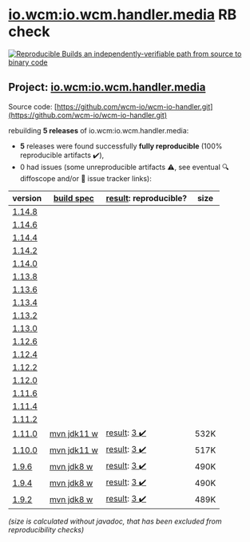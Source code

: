 [io.wcm:io.wcm.handler.media](https://search.maven.org/artifact/io.wcm/io.wcm.handler.media/) RB check
=======

[![Reproducible Builds](https://reproducible-builds.org/images/logos/rb.svg) an independently-verifiable path from source to binary code](https://reproducible-builds.org/)

## Project: [io.wcm:io.wcm.handler.media](https://search.maven.org/artifact/io.wcm/io.wcm.handler.media/)

Source code: [https://github.com/wcm-io/wcm-io-handler.git](https://github.com/wcm-io/wcm-io-handler.git)

rebuilding **5 releases** of io.wcm:io.wcm.handler.media:
- **5** releases were found successfully **fully reproducible** (100% reproducible artifacts :heavy_check_mark:),
- 0 had issues (some unreproducible artifacts :warning:, see eventual :mag: diffoscope and/or :memo: issue tracker links):

| version | [build spec](/BUILDSPEC.md) | [result](https://reproducible-builds.org/docs/jvm/): reproducible? | size |
| -- | --------- | ------ | -- |
| [1.14.8](https://search.maven.org/artifact/io.wcm/io.wcm.handler.media/1.14.8/pom) | | | |
| [1.14.6](https://search.maven.org/artifact/io.wcm/io.wcm.handler.media/1.14.6/pom) | | | |
| [1.14.4](https://search.maven.org/artifact/io.wcm/io.wcm.handler.media/1.14.4/pom) | | | |
| [1.14.2](https://search.maven.org/artifact/io.wcm/io.wcm.handler.media/1.14.2/pom) | | | |
| [1.14.0](https://search.maven.org/artifact/io.wcm/io.wcm.handler.media/1.14.0/pom) | | | |
| [1.13.8](https://search.maven.org/artifact/io.wcm/io.wcm.handler.media/1.13.8/pom) | | | |
| [1.13.6](https://search.maven.org/artifact/io.wcm/io.wcm.handler.media/1.13.6/pom) | | | |
| [1.13.4](https://search.maven.org/artifact/io.wcm/io.wcm.handler.media/1.13.4/pom) | | | |
| [1.13.2](https://search.maven.org/artifact/io.wcm/io.wcm.handler.media/1.13.2/pom) | | | |
| [1.13.0](https://search.maven.org/artifact/io.wcm/io.wcm.handler.media/1.13.0/pom) | | | |
| [1.12.6](https://search.maven.org/artifact/io.wcm/io.wcm.handler.media/1.12.6/pom) | | | |
| [1.12.4](https://search.maven.org/artifact/io.wcm/io.wcm.handler.media/1.12.4/pom) | | | |
| [1.12.2](https://search.maven.org/artifact/io.wcm/io.wcm.handler.media/1.12.2/pom) | | | |
| [1.12.0](https://search.maven.org/artifact/io.wcm/io.wcm.handler.media/1.12.0/pom) | | | |
| [1.11.6](https://search.maven.org/artifact/io.wcm/io.wcm.handler.media/1.11.6/pom) | | | |
| [1.11.4](https://search.maven.org/artifact/io.wcm/io.wcm.handler.media/1.11.4/pom) | | | |
| [1.11.2](https://search.maven.org/artifact/io.wcm/io.wcm.handler.media/1.11.2/pom) | | | |
| [1.11.0](https://search.maven.org/artifact/io.wcm/io.wcm.handler.media/1.11.0/pom) | [mvn jdk11 w](wcm-media-1.11.0.buildspec) | [result](io.wcm.handler.media-1.11.0.buildinfo): [3 :heavy_check_mark: ](io.wcm.handler.media-1.11.0.buildcompare) | 532K |
| [1.10.0](https://search.maven.org/artifact/io.wcm/io.wcm.handler.media/1.10.0/pom) | [mvn jdk11 w](wcm-media-1.10.0.buildspec) | [result](io.wcm.handler.media-1.10.0.buildinfo): [3 :heavy_check_mark: ](io.wcm.handler.media-1.10.0.buildcompare) | 517K |
| [1.9.6](https://search.maven.org/artifact/io.wcm/io.wcm.handler.media/1.9.6/pom) | [mvn jdk8 w](wcm-media-1.9.6.buildspec) | [result](io.wcm.handler.media-1.9.6.buildinfo): [3 :heavy_check_mark: ](io.wcm.handler.media-1.9.6.buildcompare) | 490K |
| [1.9.4](https://search.maven.org/artifact/io.wcm/io.wcm.handler.media/1.9.4/pom) | [mvn jdk8 w](wcm-media-1.9.4.buildspec) | [result](io.wcm.handler.media-1.9.4.buildinfo): [3 :heavy_check_mark: ](io.wcm.handler.media-1.9.4.buildcompare) | 490K |
| [1.9.2](https://search.maven.org/artifact/io.wcm/io.wcm.handler.media/1.9.2/pom) | [mvn jdk8 w](wcm-media-1.9.2.buildspec) | [result](io.wcm.handler.media-1.9.2.buildinfo): [3 :heavy_check_mark: ](io.wcm.handler.media-1.9.2.buildcompare) | 489K |

<i>(size is calculated without javadoc, that has been excluded from reproducibility checks)</i>
